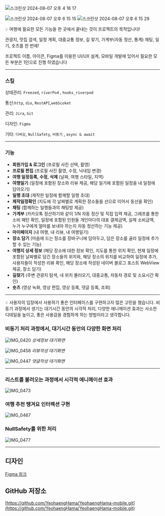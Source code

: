 ![스크린샷 2024-08-07 오후 4 16 17](https://github.com/user-attachments/assets/b4a226b4-66db-4e1a-8771-5034f827ff7f)

![스크린샷 2024-08-07 오후 6 15 15](https://github.com/user-attachments/assets/bf325cca-6cb0-48dc-8b41-6f97801b28fb)
![스크린샷 2024-08-07 오후 6 15 29](https://github.com/user-attachments/assets/059b9aa3-029c-478b-ab2a-af52c5ba83de)


💡 여행에 필요한 모든 기능을 한 곳에서 끝내는 것이 프로젝트의 목적입니다!

관광지, 맛집 검색, 일정 계획, 대중교통 정보, 길 찾기, 가계부(자동 정산, 통계) 채팅, 일기, 숏츠를 한 번에!             

프로젝트 이름, 아이콘, Figma를 이용한 UI/UX 설계, 모바일 개발에 있어서 필요한 모든 부분은 1인으로 진행 하였습니다

---

### 스킬

상태관리: `Freezed`, `riverPod` , `hooks_riverpod`

통신:`http`, `dio`, `RestAPI`,`webScoket`

관리:  `Jira`, `Git`

디자인: `Figma`

기타:  `디버깅`, `NullSafety`, `비동기` , `async & await`

---
### 기능

- **회원가입 & 로그인** (프로필 사진 선택, 촬영)
- **프로필 편집** (프로필 사진 촬영, 수정, 닉네임 변경)
- **여행 일정등록, 수정, 삭제** (날짜, 여행 스타일, 지역)
- **여행일기** (일정에 포함된 장소와 리뷰 제공, 해당 일기에 포함된 일정을 내 일정에 담아오기)
- **일행 초대** (제작한 일정에 함께할 일행 초대)
- **제작일정확인** (지도에 각 날짜별로 계획한 장소들을 선으로 이어서 동선을 확인)
- **채팅** (함께하는 일행들과의 채팅방 제공)
- **가계부** (카카오톡 정산하기와 같이 1/N 자동 정산 및 직접 입력 제공, 그래프를 통한 소비 패턴 확인, 일정에 포함된 인원들 개인마다의 대표 결제금액, 실제 소비금액, 누가 누구에게 얼마를 보내야 하는지 자동 정산하는 기능 제공)
- **마이페이지** (내 여행, 내 리뷰, 내 여행일기)
- **장소 담기** (마음에 드는 장소를 장바구니에 담아두고, 담은 장소를 골라 일정에 추가할 수 있는 기능)
- **여행지 상세 정보** (해당 장소에 대한 정보 확인, 지도를 통한 위치 확인, 현재 일정에 포함된 날짜별로 담긴 장소들의 위치와, 해당 장소의 위치를 비교하여 일정에 추가, 사용자들이 작성한 리뷰 확인, 해당 장소에 작성된 네이버 블로그 포스트 WebView 제공, 장소 담기)
- **길찾기** (주변 관광지 탐색, 내 위치 불러오기, 대중교통, 자동차 경로 및 소요시간 확인)
- **숏츠** (영상 녹화, 영상 편집, 영상 등록, 댓글 등록, 조회)

---

<aside>
💡 사용자의 입장에서 사용하기 좋은 인터페이스를 구현하고자 많은 고민을 했습니다.
비동기 과정에서 생기는 대기시간 동안의 시각적 처리, 다양한 애니메이션 효과는 사소한 디테일을 높이고, 좋은 사용감을 경험하게 하는 방법이라고 생각합니다.
</aside>

### 비동기 처리 과정에서, 대기시간 동안의 다양한 화면 처리

![IMG_0420](https://github.com/user-attachments/assets/fe2bd207-7a3c-4440-8823-d9a729dca184)
*상세정보 대기화면*

![IMG_0458](https://github.com/user-attachments/assets/66a3d4d9-fae1-4b10-993d-6203bd8e574b)
*리뷰작성 대기화면*

![IMG_0447](https://github.com/user-attachments/assets/afa7c484-e560-4a12-b76c-253952d7f5e5)
*댓글작성 대기화면*


---

### 리스트를 불러오는 과정에서 시각적 애니메이션 효과

![IMG_0473](https://github.com/user-attachments/assets/0b8af46d-27fd-4462-91ee-d940a4452392)


### 여행 추천 땡겨요 인터렉션 구현
![IMG_0467](https://github.com/user-attachments/assets/60d2d476-d7c5-4d46-a8bb-92712c3fe1d5)



### NullSafety를 위한 처리
![IMG_0477](https://github.com/user-attachments/assets/0cce52d9-bbd6-4454-8798-2dc3aa4f44b3)


---

## 디자인

[Figma 링크](https://www.figma.com/design/efTiVZ8KN8RfDMgjbmChBm/Real-Estate-App-Onboarding-Screens-(Community)?node-id=8-113&t=pVIs5tVRyP9p9wDV-1)

## GitHub 저장소

[https://github.com/YeohaengHama/YeohaengHama-mobile.git](https://github.com/YeohaengHama/YeohaengHama-mobile.git)
